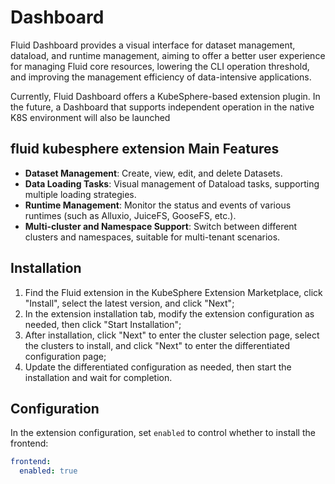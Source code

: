 # Dashboard

Fluid Dashboard provides a visual interface for dataset management, dataload, and runtime management, aiming to offer a better user experience for managing Fluid core resources, lowering the CLI operation threshold, and improving the management efficiency of data-intensive applications.

Currently, Fluid Dashboard offers a KubeSphere-based extension plugin. In the future, a Dashboard that supports independent operation in the native K8S environment will also be launched

## fluid kubesphere extension Main Features

- **Dataset Management**: Create, view, edit, and delete Datasets.
- **Data Loading Tasks**: Visual management of Dataload tasks, supporting multiple loading strategies.
- **Runtime Management**: Monitor the status and events of various runtimes (such as Alluxio, JuiceFS, GooseFS, etc.).
- **Multi-cluster and Namespace Support**: Switch between different clusters and namespaces, suitable for multi-tenant scenarios.

## Installation

1. Find the Fluid extension in the KubeSphere Extension Marketplace, click "Install", select the latest version, and click "Next";
2. In the extension installation tab, modify the extension configuration as needed, then click "Start Installation";
3. After installation, click "Next" to enter the cluster selection page, select the clusters to install, and click "Next" to enter the differentiated configuration page;
4. Update the differentiated configuration as needed, then start the installation and wait for completion.

## Configuration

In the extension configuration, set `enabled` to control whether to install the frontend:

```yaml
frontend:
  enabled: true
```
